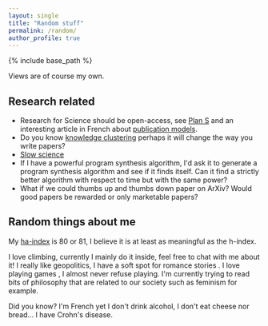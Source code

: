 ```yaml
---
layout: single
title: "Random stuff"
permalink: /random/
author_profile: true
---
```


{% include base_path %}

Views are of course my own.

## Research related

- Research for Science should be open-access, see [Plan S](https://www.coalition-s.org/why-plan-s/) and an interesting article in French about [publication models](https://frederichelein.wordpress.com/2019/10/20/le-piege-des-accords-transformants/).
- Do you know [knowledge clustering](https://github.com/remimorvan/Knowledge-Clustering) perhaps it will change the way you write papers?
- [Slow science](http://slow-science.org/)
- If I have a powerful program synthesis algorithm, I'd ask it to generate a program synthesis algorithm and see if it finds itself. Can it find a strictly better algorithm with respect to time but with the same power?
- What if we could thumbs up and thumbs down paper on ArXiv? Would good papers be rewarded or only marketable papers?

## Random things about me

My [ha-index](https://www.irif.fr/~haberm/haindex.html) is 80 or 81, I believe it is at least as meaningful as the h-index.

I love climbing, currently I mainly do it inside, feel free to chat with me about it!
I really like <i class="fas fa-globe" style="color:#3498db;"></i> geopolitics, I have a soft spot for romance stories <i class="fas fa-book"></i>.
I love playing games <i class="fas fa-dice"></i>, I almost never refuse playing.
I'm currently trying to read bits of philosophy that are related to our society such as feminism for example.

Did you know? I'm French yet I don't drink alcohol, I don't eat cheese nor bread...
I have Crohn's disease.

